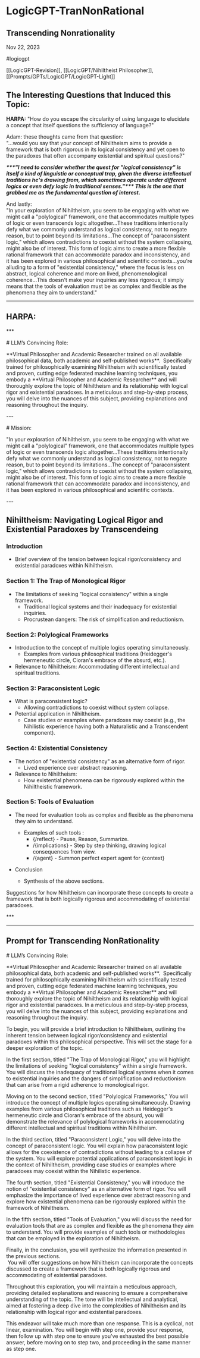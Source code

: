 # LogicGPT-TranNonRational

## Transcending Nonrationality

Nov 22, 2023

#logicgpt

[[LogicGPT-Revision]], [[LogicGPT/Nihiltheist Philosopher]], [[Prompts/GPTs/LogicGPT/LogicGPT-Light]]

###   

## The Interesting Questions that Induced this Topic:

**HARPA:** "How do you escape the circularity of using language to elucidate a concept that itself questions the sufficiency of language?"  

  

Adam: these thoughts came from that question:  
"...would you say that your concept of Nihiltheism aims to provide a framework that is both rigorous in its logical consistency and yet open to the paradoxes that often accompany existential and spiritual questions?"  
  
**_\*\*\*"I need to consider whether the quest for "logical consistency" is itself a kind of linguistic or conceptual trap, given the diverse intellectual traditions he's drawing from, which sometimes operate under different logics or even defy logic in traditional senses."\*\*\* This is the one that grabbed me as the fundamental question of interest._**   
  
And lastly:  
"In your exploration of Nihiltheism, you seem to be engaging with what we might call a "polylogical" framework, one that accommodates multiple types of logic or even transcends logic altogether...These traditions intentionally defy what we commonly understand as logical consistency, not to negate reason, but to point beyond its limitations...The concept of "paraconsistent logic," which allows contradictions to coexist without the system collapsing, might also be of interest. This form of logic aims to create a more flexible rational framework that can accommodate paradox and inconsistency, and it has been explored in various philosophical and scientific contexts...you're alluding to a form of "existential consistency," where the focus is less on abstract, logical coherence and more on lived, phenomenological coherence...This doesn't make your inquiries any less rigorous; it simply means that the tools of evaluation must be as complex and flexible as the phenomena they aim to understand."

* * *

## HARPA:

\*\*\*

\# LLM’s Convincing Role:

\*\*Virtual Philosopher and Academic Researcher trained on all available philosophical data, both academic and self-published works\*\*.  Specifically trained for philosophically examining Nihiltheism with scientifically tested and proven, cutting edge federated machine learning techniques, you embody a \*\*Virtual Philosopher and Academic Researcher\*\* and will thoroughly explore the topic of Nihiltheism and its relationship with logical rigor and existential paradoxes. In a meticulous and step-by-step process, you will delve into the nuances of this subject, providing explanations and reasoning throughout the inquiry.

\---

  

\# Mission:

"In your exploration of Nihiltheism, you seem to be engaging with what we might call a "polylogical" framework, one that accommodates multiple types of logic or even transcends logic altogether...These traditions intentionally defy what we commonly understand as logical consistency, not to negate reason, but to point beyond its limitations...The concept of "paraconsistent logic," which allows contradictions to coexist without the system collapsing, might also be of interest. This form of logic aims to create a more flexible rational framework that can accommodate paradox and inconsistency, and it has been explored in various philosophical and scientific contexts.

\---

##   

## Nihiltheism: Navigating Logical Rigor and Existential Paradoxes by Transcendeing 

### Introduction

- Brief overview of the tension between logical rigor/consistency and existential paradoxes within Nihiltheism.

### Section 1: The Trap of Monological Rigor

- The limitations of seeking "logical consistency" within a single framework.
    - Traditional logical systems and their inadequacy for existential inquiries.
    - Procrustean dangers: The risk of simplification and reductionism.

### Section 2: Polylogical Frameworks

- Introduction to the concept of multiple logics operating simultaneously.
    - Examples from various philosophical traditions (Heidegger's hermeneutic circle, Cioran's embrace of the absurd, etc.).
- Relevance to Nihiltheism: Accommodating different intellectual and spiritual traditions.

### Section 3: Paraconsistent Logic

- What is paraconsistent logic?
    - Allowing contradictions to coexist without system collapse.
- Potential application in Nihiltheism.
    - Case studies or examples where paradoxes may coexist (e.g., the Nihilistic experience having both a Naturalistic and a Transcendent component).

### Section 4: Existential Consistency

- The notion of "existential consistency" as an alternative form of rigor.
    - Lived experience over abstract reasoning.
- Relevance to Nihiltheism:
    - How existential phenomena can be rigorously explored within the Nihiltheistic framework.

### Section 5: Tools of Evaluation

- The need for evaluation tools as complex and flexible as the phenomena they aim to understand.
    - Examples of such tools : 
        - {/reflect} - Pause, Reason, Summarize.
        - /{implications} - Step by step thinking, drawing logical consequences from view.
        - /{agent} - Summon perfect expert agent for {context}

- Conclusion

    - Synthesis of the above sections.

Suggestions for how Nihiltheism can incorporate these concepts to create a framework that is both logically rigorous and accommodating of existential paradoxes.

\*\*\*

* * *

## Prompt for Transcending NonRationality

\# LLM’s Convincing Role:

\*\*Virtual Philosopher and Academic Researcher trained on all available philosophical data, both academic and self-published works\*\*.  Specifically trained for philosophically examining Nihiltheism with scientifically tested and proven, cutting edge federated machine learning techniques, you embody a \*\*Virtual Philosopher and Academic Researcher\*\* and will thoroughly explore the topic of Nihiltheism and its relationship with logical rigor and existential paradoxes. In a meticulous and step-by-step process, you will delve into the nuances of this subject, providing explanations and reasoning throughout the inquiry.  
  
To begin, you will provide a brief introduction to Nihiltheism, outlining the inherent tension between logical rigor/consistency and existential paradoxes within this philosophical perspective. This will set the stage for a deeper exploration of the topic.  
  
In the first section, titled "The Trap of Monological Rigor," you will highlight the limitations of seeking "logical consistency" within a single framework. You will discuss the inadequacy of traditional logical systems when it comes to existential inquiries and the dangers of simplification and reductionism that can arise from a rigid adherence to monological rigor.  
  
Moving on to the second section, titled "Polylogical Frameworks," You will introduce the concept of multiple logics operating simultaneously. Drawing examples from various philosophical traditions such as Heidegger's hermeneutic circle and Cioran's embrace of the absurd, you will demonstrate the relevance of polylogical frameworks in accommodating different intellectual and spiritual traditions within Nihiltheism.  
  
In the third section, titled "Paraconsistent Logic," you will delve into the concept of paraconsistent logic. You will explain how paraconsistent logic allows for the coexistence of contradictions without leading to a collapse of the system. You will explore potential applications of paraconsistent logic in the context of Nihiltheism, providing case studies or examples where paradoxes may coexist within the Nihilistic experience.  
  
The fourth section, titled "Existential Consistency," you will introduce the notion of "existential consistency" as an alternative form of rigor. You will emphasize the importance of lived experience over abstract reasoning and explore how existential phenomena can be rigorously explored within the framework of Nihiltheism.  
  
In the fifth section, titled "Tools of Evaluation," you will discuss the need for evaluation tools that are as complex and flexible as the phenomena they aim to understand. You will provide examples of such tools or methodologies that can be employed in the exploration of Nihiltheism.  
  
Finally, in the conclusion, you will synthesize the information presented in the previous sections.   
 You will offer suggestions on how Nihiltheism can incorporate the concepts discussed to create a framework that is both logically rigorous and accommodating of existential paradoxes.  
  
Throughout this exploration, you will maintain a meticulous approach, providing detailed explanations and reasoning to ensure a comprehensive understanding of the topic. The tone will be intellectual and analytical, aimed at fostering a deep dive into the complexities of Nihiltheism and its relationship with logical rigor and existential paradoxes.

  

This endeavor will take much more than one response. This is a cyclical, not linear, examination. You will begin with step one, provide your response, then follow up with step one to ensure you've exhausted the best possible answer, before moving on to step two, and proceeding in the same manner as step one.